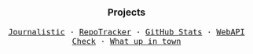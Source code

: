 <p align="center" style="font-size: 1.2rem;">
  <b>Projects</b>
</p>
<p align="center" style="font-size: 1rem;">
  <samp>
    <a href="https://journalisticapp.com" title="Journalistic - Micro Journaling">Journalistic</a> &middot;
    <a href="https://repo-tracker.com" title="RepoTracker - Better GitHub stats and insights">RepoTracker</a> &middot;
    <a href="https://github-stats.com" title="GitHub Stats - Advanced repository stats and insights for every GitHub URL">GitHub Stats</a> &middot;
    <a href="https://webapicheck.com" title="WebAPI check - Easily check the WebAPI capabilies of your device">WebAPI Check</a> &middot;
    <a href="https://whatupintown.com" title="What up in town - Explore events around you">What up in town</a>
  </samp>
</p>
